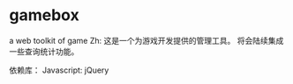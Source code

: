 gamebox
=======

a web toolkit of game
Zh:
这是一个为游戏开发提供的管理工具。
将会陆续集成一些查询统计功能。

依赖库：
Javascript: jQuery
